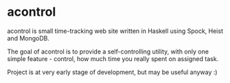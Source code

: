 # acontrol

acontrol is small time-tracking web site written in Haskell using Spock, Heist and MongoDB.

The goal of acontrol is to provide a self-controlling utility, with only one simple feature - control, how much time you really spent on assigned task. 

Project is at very early stage of development, but may be useful anyway :) 
